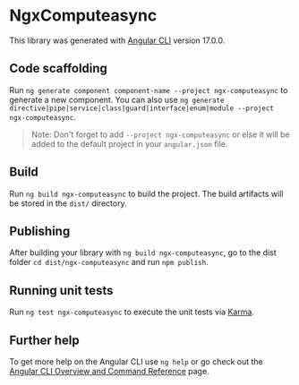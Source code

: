 # NgxComputeasync

This library was generated with [Angular CLI](https://github.com/angular/angular-cli) version 17.0.0.

## Code scaffolding

Run `ng generate component component-name --project ngx-computeasync` to generate a new component. You can also use `ng generate directive|pipe|service|class|guard|interface|enum|module --project ngx-computeasync`.
> Note: Don't forget to add `--project ngx-computeasync` or else it will be added to the default project in your `angular.json` file. 

## Build

Run `ng build ngx-computeasync` to build the project. The build artifacts will be stored in the `dist/` directory.

## Publishing

After building your library with `ng build ngx-computeasync`, go to the dist folder `cd dist/ngx-computeasync` and run `npm publish`.

## Running unit tests

Run `ng test ngx-computeasync` to execute the unit tests via [Karma](https://karma-runner.github.io).

## Further help

To get more help on the Angular CLI use `ng help` or go check out the [Angular CLI Overview and Command Reference](https://angular.io/cli) page.
